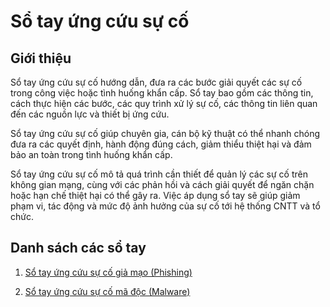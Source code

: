 # Sổ tay ứng cứu sự cố

## Giới thiệu

Sổ tay ứng cứu sự cố hướng dẫn, đưa ra các bước giải quyết các sự cố trong công việc hoặc tình huống khẩn cấp. Sổ tay bao gồm các thông tin, cách thực hiện các bước, các quy trình xử lý sự cố, các thông tin liên quan đến các nguồn lực và thiết bị ứng cứu.

Sổ tay ứng cứu sự cố giúp chuyên gia, cán bộ kỹ thuật có thể nhanh chóng đưa ra các quyết định, hành động đúng cách, giảm thiểu thiệt hại và đảm bảo an toàn trong tình huống khẩn cấp.

Sổ tay ứng cứu sự cố mô tả quá trình cần thiết để quản lý các sự cố trên không gian mạng, cùng với các phản hồi và cách giải quyết để ngăn chặn hoặc hạn chế thiệt hại có thể gây ra.
Việc áp dụng sổ tay sẽ giúp giảm phạm vi, tác động và mức độ ảnh hưởng của sự cố tới hệ thống CNTT và tổ chức.

##  Danh sách các sổ tay

1. [Sổ tay ứng cứu sự cố giả mạo (Phishing)](./phishing/index.md)

2. [Sổ tay ứng cứu sự cố mã độc (Malware)](./malware/index.md)